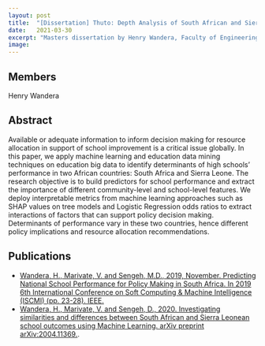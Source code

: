 ```yaml
---
layout: post
title:  "[Dissertation] Thuto: Depth Analysis of South African and Sierra Leone School Outcomes using Machine Learning"
date:   2021-03-30
excerpt: "Masters dissertation by Henry Wandera, Faculty of Engineering, Built Environment and Information Technology University of Pretoria, Pretoria"
image: 
---
```

## Members
Henry Wandera

## Abstract
Available or adequate information to inform decision making for resource allocation in support of school improvement is a critical issue globally. In this paper, we apply machine learning and education data mining techniques on education big data to identify determinants of high schools’ performance in two African countries: South Africa and Sierra Leone. The research objective is to build predictors for school performance and extract the importance of different community-level and school-level features. We deploy interpretable metrics from machine learning approaches such as SHAP values on tree models and Logistic Regression odds ratios to extract interactions of factors that can support policy decision making. Determinants of performance vary in these two countries, hence different policy implications and resource allocation recommendations.

## Publications
* [Wandera, H., Marivate, V. and Sengeh, M.D., 2019, November. Predicting National School Performance for Policy Making in South Africa. In 2019 6th International Conference on Soft Computing & Machine Intelligence (ISCMI) (pp. 23-28). IEEE. ](https://ieeexplore.ieee.org/abstract/document/9004323)
* [Wandera, H., Marivate, V. and Sengeh, D., 2020. Investigating similarities and differences between South African and Sierra Leonean school outcomes using Machine Learning. arXiv preprint arXiv:2004.11369.](https://arxiv.org/abs/2004.11369).
